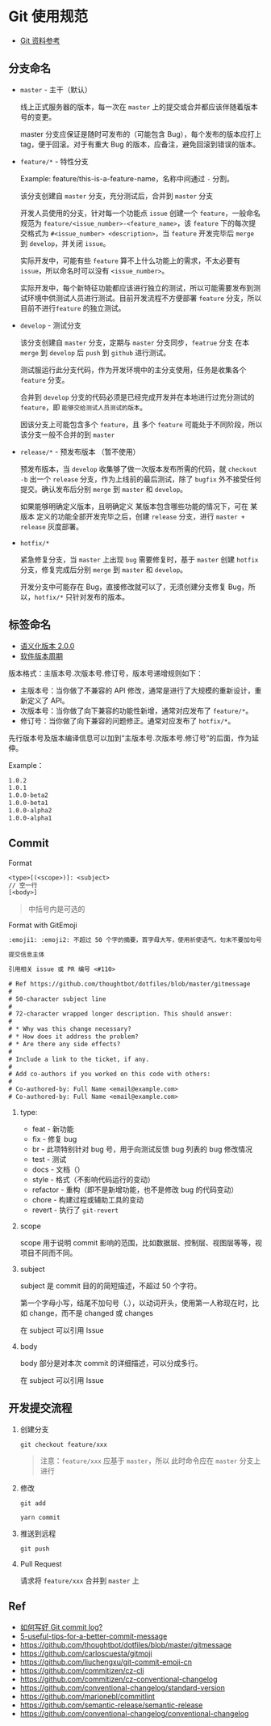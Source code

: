 # Git 使用规范

- [Git 资料参考](https://github.com/liuyanjie/knowledge/tree/master/vcs/git)

## 分支命名

- `master` - 主干（默认）

  线上正式服务器的版本，每一次在 `master` 上的提交或合并都应该伴随着版本号的变更。

  master 分支应保证是随时可发布的（可能包含 Bug），每个发布的版本应打上 tag，便于回滚。对于有重大 Bug 的版本，应备注，避免回滚到错误的版本。

- `feature/*` - 特性分支

  Example: feature/this-is-a-feature-name，名称中间通过 `-` 分割。

  该分支创建自 `master` 分支，充分测试后，合并到 `master` 分支

  开发人员使用的分支，针对每一个功能点 `issue` 创建一个 `feature`，一般命名规范为 `feature/<issue_number>-<feature_name>`，该 `feature` 下的每次提交格式为 `#<issue_number> <description>`，当 `feature` 开发完毕后 `merge` 到 `develop`，并关闭 `issue`。

  实际开发中，可能有些 `feature` 算不上什么功能上的需求，不太必要有 `issue`，所以命名时可以没有 `<issue_number>`。

  实际开发中，每个新特征功能都应该进行独立的测试，所以可能需要发布到测试环境中供测试人员进行测试。目前开发流程不方便部署 `feature` 分支，所以目前不进行`feature` 的独立测试。

- `develop` - 测试分支

  该分支创建自 `master` 分支，定期与 `master` 分支同步，`featrue` 分支 在本 `merge` 到 `develop` 后 `push` 到 `github` 进行测试。

  测试服运行此分支代码，作为开发环境中的主分支使用，任务是收集各个 `feature` 分支。

  合并到 `develop` 分支的代码必须是已经完成开发并在本地进行过充分测试的 `feature`，即 `能够交给测试人员测试的版本`。

  因该分支上可能包含多个 `feature`，且 多个 `feature` 可能处于不同阶段，所以该分支一般不合并的到 `master`

- `release/*` - 预发布版本 （暂不使用）

  预发布版本，当 `develop` 收集够了做一次版本发布所需的代码，就 `checkout -b` 出一个 `release` 分支，作为上线前的最后测试，除了 `bugfix` 外不接受任何提交。确认发布后分别 `merge` 到 `master` 和 `develop`。

  如果能够明确定义版本，且明确定义 某版本包含哪些功能的情况下，可在 某版本 定义的功能全部开发完毕之后，创建 `release` 分支，进行 `master + release` 灰度部署。

- `hotfix/*`

  紧急修复分支，当 `master` 上出现 `bug` 需要修复时，基于 `master` 创建 `hotfix` 分支，修复完成后分别 `merge` 到 `master` 和 `develop`。

  开发分支中可能存在 Bug，直接修改就可以了，无须创建分支修复 Bug，所以，`hotfix/*` 只针对发布的版本。

## 标签命名

- [语义化版本 2.0.0](https://semver.org/lang/zh-CN/)
- [软件版本周期](https://en.wikipedia.org/wiki/Software_release_life_cycle)

版本格式：主版本号.次版本号.修订号，版本号递增规则如下：

- 主版本号：当你做了不兼容的 API 修改，通常是进行了大规模的重新设计，重新定义了 API。
- 次版本号：当你做了向下兼容的功能性新增，通常对应发布了 `feature/*`。
- 修订号：当你做了向下兼容的问题修正。通常对应发布了 `hotfix/*`。

先行版本号及版本编译信息可以加到“主版本号.次版本号.修订号”的后面，作为延伸。

Example：

```txt
1.0.2
1.0.1
1.0.0-beta2
1.0.0-beta1
1.0.0-alpha2
1.0.0-alpha1
```

## Commit

Format

```txt
<type>[(<scope>)]: <subject>
// 空一行
[<body>]
```

> 中括号内是可选的

Format with GitEmoji

```txt
:emoji1: :emoji2: 不超过 50 个字的摘要，首字母大写，使用祈使语气，句末不要加句号

提交信息主体

引用相关 issue 或 PR 编号 <#110>
```

```txt
# Ref https://github.com/thoughtbot/dotfiles/blob/master/gitmessage
#
# 50-character subject line
#
# 72-character wrapped longer description. This should answer:
#
# * Why was this change necessary?
# * How does it address the problem?
# * Are there any side effects?
#
# Include a link to the ticket, if any.
#
# Add co-authors if you worked on this code with others:
#
# Co-authored-by: Full Name <email@example.com>
# Co-authored-by: Full Name <email@example.com>
```

1. type:

   - feat - 新功能
   - fix - 修复 bug
   - br - 此项特别针对 bug 号，用于向测试反馈 bug 列表的 bug 修改情况
   - test - 测试
   - docs - 文档（）
   - style - 格式（不影响代码运行的变动）
   - refactor - 重构（即不是新增功能，也不是修改 bug 的代码变动）
   - chore - 构建过程或辅助工具的变动
   - revert - 执行了 `git-revert`

2. scope

   scope 用于说明 commit 影响的范围，比如数据层、控制层、视图层等等，视项目不同而不同。

3. subject

   subject 是 commit 目的的简短描述，不超过 50 个字符。

   第一个字母小写，结尾不加句号（.），以动词开头，使用第一人称现在时，比如 change，而不是 changed 或 changes

   在 subject 可以引用 Issue

4. body

   body 部分是对本次 commit 的详细描述，可以分成多行。

   在 subject 可以引用 Issue

## 开发提交流程

1. 创建分支

   `git checkout feature/xxx`

   > 注意：`feature/xxx` 应基于 `master`，所以 此时命令应在 `master` 分支上进行

1. 修改

   `git add`

   `yarn commit`

1. 推送到远程

   `git push`

1. Pull Request

   请求将 `feature/xxx` 合并到 `master` 上

## Ref

- [如何写好 Git commit log?](https://www.zhihu.com/question/21209619)
- [5-useful-tips-for-a-better-commit-message](https://robots.thoughtbot.com/5-useful-tips-for-a-better-commit-message)
- https://github.com/thoughtbot/dotfiles/blob/master/gitmessage
- https://github.com/carloscuesta/gitmoji
- https://github.com/liuchengxu/git-commit-emoji-cn
- https://github.com/commitizen/cz-cli
- https://github.com/commitizen/cz-conventional-changelog
- https://github.com/conventional-changelog/standard-version
- https://github.com/marionebl/commitlint
- https://github.com/semantic-release/semantic-release
- https://github.com/conventional-changelog/conventional-changelog
